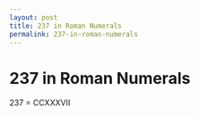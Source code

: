 ```yaml
---
layout: post
title: 237 in Roman Numerals
permalink: 237-in-roman-numerals
---
```


# 237 in Roman Numerals

237 = CCXXXVII
